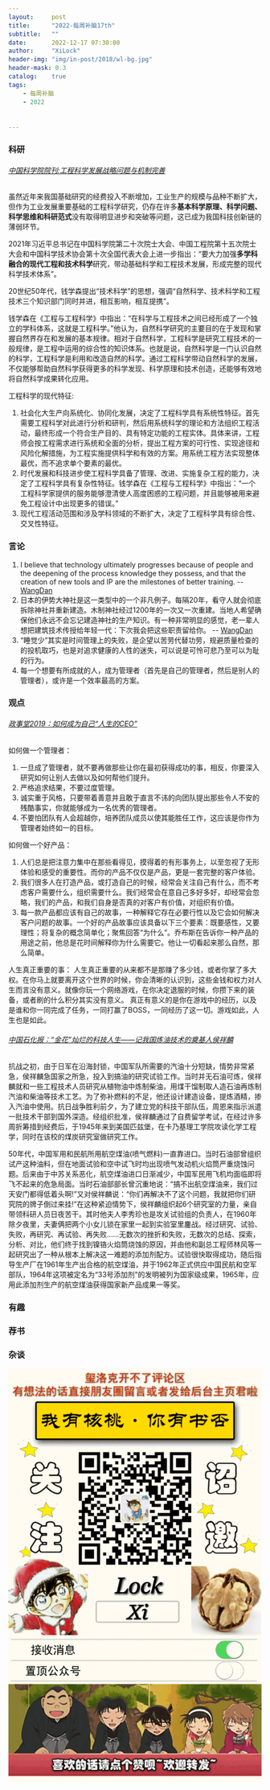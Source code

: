 ```yaml
---
layout:     post
title:      "2022-每周补脑17th"
subtitle:   ""
date:       2022-12-17 07:30:00
author:     "XiLock"
header-img: "img/in-post/2018/wl-bg.jpg"
header-mask: 0.3
catalog:    true
tags:
    - 每周补脑
    - 2022


---
```


### 科研
###### [中国科学院院刊:工程科学发展战略问题与机制完善](https://mp.weixin.qq.com/s/IQyUYDDJqLfhHDIynl827A)
虽然近年来我国基础研究的经费投入不断增加，工业生产的规模与品种不断扩大，但作为工业发展重要基础的工程科学研究，仍存在许多**基本科学原理、科学问题、科学思维和科研范式**没有取得明显进步和突破等问题，这已成为我国科技创新链的薄弱环节。

2021年习近平总书记在中国科学院第二十次院士大会、中国工程院第十五次院士大会和中国科学技术协会第十次全国代表大会上进一步指出：“要大力加强**多学科融合的现代工程和技术科学**研究，带动基础科学和工程技术发展，形成完整的现代科学技术体系”。

20世纪50年代，钱学森提出“技术科学”的思想，强调“自然科学、技术科学和工程技术三个知识部门同时并进，相互影响，相互提携”。

钱学森在《工程与工程科学》中指出：“在科学与工程技术之间已经形成了一个独立的学科体系，这就是工程科学。”他认为，自然科学研究的主要目的在于发现和掌握自然界存在和发展的基本规律。相对于自然科学，工程科学是研究工程技术的一般规律，是工程中运用的综合性的知识体系。也就是说，自然科学是一门认识自然的科学，工程科学是利用和改造自然的科学。通过工程科学带动自然科学的发展，不仅能够帮助自然科学获得更多的科学发现、科学原理和技术创造，还能够有效地将自然科学成果转化应用。

工程科学的现代特征:
1. 社会化大生产向系统化、协同化发展，决定了工程科学具有系统性特征。首先需要工程科学对此进行分析和研判，然后用系统科学的理论和方法组织工程活动，最终形成一个符合生产目的、具有特定功能的工程实体。具体来讲，工程师会按工程需求进行系统和全面的分析，提出工程方案的可行性、实现途径和风险化解措施，为工程实施提供科学和有效的方案。用系统工程方法实现整体最优，而不追求单个要素的最优。
1. 时代发展和科技进步使工程科学具备了管理、改进、实施复杂工程的能力，决定了工程科学具有复杂性特征。钱学森在《工程与工程科学》中指出：“一个工程科学家提供的服务能够澄清使人高度困惑的工程问题，并且能够被用来避免工程设计中出现更多的错误。”
1. 现代工程活动范围和涉及学科领域的不断扩大，决定了工程科学具有综合性、交叉性特征。

### 言论
1. I believe that technology ultimately progresses because of people and the deepening of the process knowledge they possess, and that the creation of new tools and IP are the milestones of better training. -- [WangDan](https://danwang.co/2019-letter/)
1. 日本的伊势大神社是这一类型中的一个非凡例子。每隔20年，看守人就会彻底拆除神社并重新建造。木制神社经过1200年的一次又一次重建。当地人希望确保他们永远不会忘记建造神社的生产知识。有一种非常明显的感觉，老一辈人想把建筑技术传授给年轻一代：下次我会把这些职责留给你。 -- [WangDan](https://danwang.co/how-technology-grows/)
1. “睡觉少”其实是时间管理上的失败，是企望以苦劳代替功劳，规避质量检查的的投机取巧，也是对追求健康的人性的迷失，可以说是可怜可悲乃至可以为耻的行为。
1. 每一个想要有所成就的人，成为管理者（首先是自己的管理者，然后是别人的管理者），或许是一个效率最高的方案。

### 观点
###### [政事堂2019：如何成为自己“人生的CEO”](https://mp.weixin.qq.com/s/xhN4CuUDSP8L3E-Ft-AEog)
如何做一个管理者：
1. 一旦成了管理者，就不要再做那些让你在最初获得成功的事，相反，你要深入研究如何让别人去做以及如何帮他们提升。
1. 严格追求结果，不要过度管理。
1. 诚实重于风格，只要带着善意并且敢于直言不讳的向团队提出那些令人不安的残酷事实，你就能够成为一名优秀的管理者。
1. 不要怕团队有人会超越你，培养团队成员以使其能胜任工作，这应该是你作为管理者始终如一的目标。

如何做一个好产品：
1. 人们总是把注意力集中在那些看得见，摸得着的有形事务上，以至忽视了无形体验和感受的重要性。而你的产品不仅仅是产品，更是一套完整的客户体验。
1. 我们很多人在打造产品，或打造自己的时候，经常会关注自己有什么，而不考虑客户需要什么，组织需要什么。我们经常会在意自己多好多好，却经常会忽略，我们的产品，和我们自身是否真的对客户有价值，对组织有价值。
1. 每一款产品都应该有自己的故事，一种解释它存在必要行性以及它会如何解决客户问题的故事。一个好的产品故事应该具备以下三个要素：既要感性，又要理性；将复杂的概念简单化；聚焦回答“为什么”。乔布斯在告诉你一种产品的用途之前，他总是花时间解释你为什么需要它。他让一切看起来那么自然，那么简单。

人生真正重要的事：
人生真正重要的从来都不是那赚了多少钱，或者你掌了多大权。在你马上就要离开这个世界的时候，你会清晰的认识到，这些金钱和权力对人生而言没有意义。就像你玩一个网络游戏，在你决定退服的时候，你攒下来的装备，或者刷的什么积分其实没有意义。
真正有意义的是你在游戏中的经历，以及是谁和你一同完成了任务，一同打赢了BOSS，一同经历了这一切。游戏如此，人生也是如此。

###### [中国石化报：“金花”灿烂的科技人生——记我国炼油技术的奠基人侯祥麟](https://www.cas.cn/zt/jzt/fkzt/hxlhskxjzlkxj/mtjj/200509/t20050906_2671855.shtml)
抗战之初，由于日军在沿海封锁，中国军队所需要的汽油十分短缺，情势非常紧急，侯祥麟急国家之所急，投入到搞油的研究试验工作。当时并无石油可炼，侯祥麟就和一些工程技术人员研究从植物油中炼制柴油，用煤干馏制取人造石油再炼制汽油和柴油等技术工艺。为了弥补燃料的不足，他还设计建造设备，提炼酒精，掺入汽油中使用。抗日战争胜利前夕，为了建立党的科技干部队伍，周恩来指示派遣一批技术干部到国外深造。经组织批准，侯祥麟通过了自费留学考试，在经过许多周折筹措到经费后，于1945年来到美国匹兹堡，在卡乃基理工学院攻读化学工程学，同时在该校的煤炭研究室做研究工作。

50年代，中国军用和民航所用航空煤油(喷气燃料)一直靠进口。当时石油部曾组织试产这种油料，但在地面试验和空中试飞时均出现喷气发动机火焰筒严重烧蚀问题。后来由于中苏关系恶化，航空煤油进口日渐减少，中国军民用飞机均面临即将飞不起来的危急局面。当时石油部部长曾沉重地说：“搞不出航空煤油来，我们过天安门都得低着头啊!”又对侯祥麟说：“你们再解决不了这个问题，我就把你们研究院的牌子倒过来挂!”在这种紧迫情势下，侯祥麟组织起6个研究室的力量，亲自带领科研人员日夜苦干。其时他夫人李秀珍也是攻关试验组的负责人，在1960年除夕夜里，夫妻俩把两个小女儿锁在家里一起到实验室里鏖战。经过研究、试验、失败，再研究、再试验、再失败……无数次的挫折和失败，无数次的总结、探索，分析、对比，他们终于找到镍铬火焰筒烧蚀的原因，并由他和副总工程师林风等一起研究出了一种从根本上解决这一难题的添加剂配方。试验很快取得成功，随后指导生产厂在1961年生产出合格的航空煤油，并于1962年正式供应中国民航和空军部队，1964年这项被定名为“33号添加剂”的发明被列为国家级成果，1965年，应用此添加剂生产的航空煤油获得国家新产品成果一等奖。

### 有趣

### 荐书


### 杂谈

![](/img/wc-tail.GIF)
